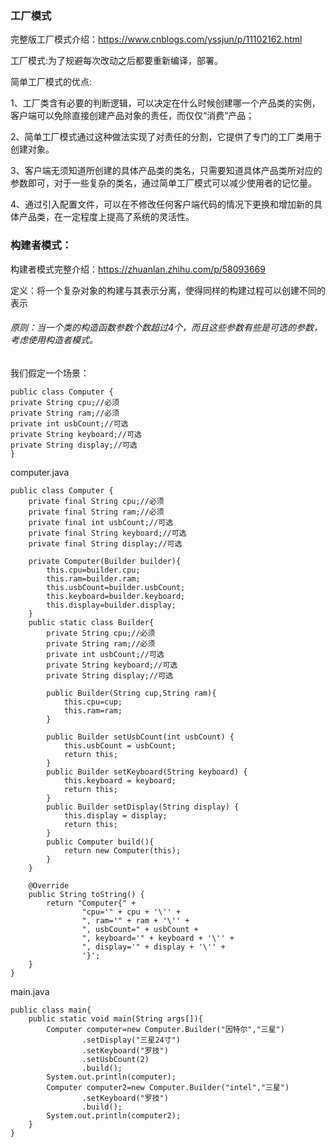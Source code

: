 ### 工厂模式

完整版工厂模式介绍：https://www.cnblogs.com/yssjun/p/11102162.html

工厂模式:为了规避每次改动之后都要重新编译，部署。

简单工厂模式的优点:

1、工厂类含有必要的判断逻辑，可以决定在什么时候创建哪一个产品类的实例，客户端可以免除直接创建产品对象的责任，而仅仅“消费”产品；

2、简单工厂模式通过这种做法实现了对责任的分割，它提供了专门的工厂类用于创建对象。

3、客户端无须知道所创建的具体产品类的类名，只需要知道具体产品类所对应的参数即可，对于一些复杂的类名，通过简单工厂模式可以减少使用者的记忆量。

4、通过引入配置文件，可以在不修改任何客户端代码的情况下更换和增加新的具体产品类，在一定程度上提高了系统的灵活性。



### 构建者模式：

构建者模式完整介绍：https://zhuanlan.zhihu.com/p/58093669

定义：将一个复杂对象的构建与其表示分离，使得同样的构建过程可以创建不同的表示

###### 原则：当一个类的构造函数参数个数超过4个，而且这些参数有些是可选的参数，考虑使用构造者模式。

我们假定一个场景：

```
public class Computer {
private String cpu;//必须
private String ram;//必须
private int usbCount;//可选
private String keyboard;//可选
private String display;//可选
}
```





computer.java

```
public class Computer {
    private final String cpu;//必须
    private final String ram;//必须
    private final int usbCount;//可选
    private final String keyboard;//可选
    private final String display;//可选

    private Computer(Builder builder){
        this.cpu=builder.cpu;
        this.ram=builder.ram;
        this.usbCount=builder.usbCount;
        this.keyboard=builder.keyboard;
        this.display=builder.display;
    }
    public static class Builder{
        private String cpu;//必须
        private String ram;//必须
        private int usbCount;//可选
        private String keyboard;//可选
        private String display;//可选

        public Builder(String cup,String ram){
            this.cpu=cup;
            this.ram=ram;
        }

        public Builder setUsbCount(int usbCount) {
            this.usbCount = usbCount;
            return this;
        }
        public Builder setKeyboard(String keyboard) {
            this.keyboard = keyboard;
            return this;
        }
        public Builder setDisplay(String display) {
            this.display = display;
            return this;
        }
        public Computer build(){
            return new Computer(this);
        }
    }

    @Override
    public String toString() {
        return "Computer{" +
                "cpu='" + cpu + '\'' +
                ", ram='" + ram + '\'' +
                ", usbCount=" + usbCount +
                ", keyboard='" + keyboard + '\'' +
                ", display='" + display + '\'' +
                '}';
    }
}
```



main.java

```
public class main{
    public static void main(String args[]){
        Computer computer=new Computer.Builder("因特尔","三星")
                .setDisplay("三星24寸")
                .setKeyboard("罗技")
                .setUsbCount(2)
                .build();
        System.out.println(computer);
        Computer computer2=new Computer.Builder("intel","三星")
                .setKeyboard("罗技")
                .build();
        System.out.println(computer2);
    }
}
```





